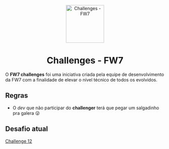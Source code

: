 <p align="center">
  <img alt="Challenges - FW7" width="120" title="Challenges - FW7" src=".github/logo.png" />
</p>

<h1 align="center">Challenges - FW7</h1>

O **FW7 challenges** foi uma iniciativa criada pela equipe de desenvolvimento da FW7 com a finalidade de elevar o nível técnico de todos os evolvidos.

## Regras

- O _dev_ que não participar do **challenger** terá que pegar um salgadinho pra galera 😜

## Desafio atual

[Challenge 12](./challenge-12)
